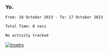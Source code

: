 ### Yo.

<!--START_SECTION:waka-->

```txt
From: 10 October 2023 - To: 17 October 2023

Total Time: 0 secs

No activity tracked
```

<!--END_SECTION:waka-->

[![trophy](https://github-profile-trophy.vercel.app/?username=njammy&row=2&column=3&theme=juicyfresh)](https://github.com/ryo-ma/github-profile-trophy)
